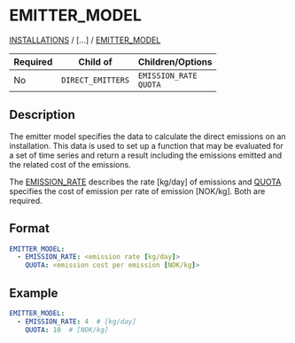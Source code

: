 # EMITTER_MODEL

[INSTALLATIONS](INSTALLATIONS) /
[...] /
[EMITTER_MODEL](EMITTER_MODEL)

| Required   | Child of                  | Children/Options                   |
|------------|---------------------------|------------------------------------|
| No         | `DIRECT_EMITTERS`         | `EMISSION_RATE`  <br />  `QUOTA`   |

## Description
The emitter model specifies the data to calculate the direct emissions on an installation. This data is used to set up
a function that may be evaluated for a set of time series and return a result including the emissions emitted and
the related cost of the emissions.

The [EMISSION_RATE](EMISSION_RATE) describes the rate [kg/day] of emissions and
[QUOTA](QUOTA) specifies the cost of emission per rate of
emission [NOK/kg]. Both are required.

## Format
~~~~~~~~yaml
EMITTER_MODEL:
  - EMISSION_RATE: <emission rate [kg/day]>
    QUOTA: <emission cost per emission [NOK/kg]>
~~~~~~~~

## Example
~~~~~~~~yaml
EMITTER_MODEL:
  - EMISSION_RATE: 4  # [kg/day]
    QUOTA: 10  # [NOK/kg]
~~~~~~~~

